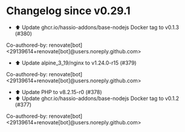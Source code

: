 # Changelog since v0.29.1
- ⬆️ Update ghcr.io/hassio-addons/base-nodejs Docker tag to v0.1.3 (#380)

Co-authored-by: renovate[bot] <29139614+renovate[bot]@users.noreply.github.com> 
- ⬆️ Update alpine_3_19/nginx to v1.24.0-r15 (#379)

Co-authored-by: renovate[bot] <29139614+renovate[bot]@users.noreply.github.com> 
- ⬆️ Update PHP to v8.2.15-r0 (#378) 
- ⬆️ Update ghcr.io/hassio-addons/base-nodejs Docker tag to v0.1.2 (#377)

Co-authored-by: renovate[bot] <29139614+renovate[bot]@users.noreply.github.com> 
